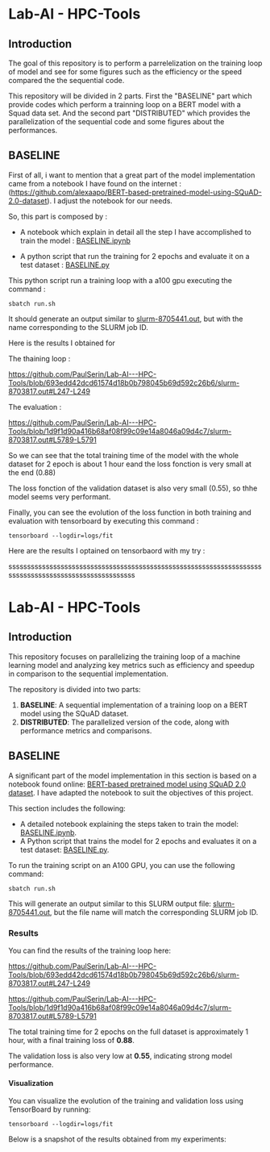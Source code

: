 # Lab-AI - HPC-Tools

## Introduction 

The goal of this repository is to perform a parrelelization on the training loop of model and see for some figures such as the efficiency or the speed compared the the sequential code.

This repository will be divided in 2 parts. First the "BASELINE" part which provide codes which perform a trainning loop on a BERT model with a Squad data set. And the second part "DISTRIBUTED" which provides the parallelization of the sequential code and some figures about the performances.


## BASELINE

First of all, i want to mention that a great part of the model implementation came from a notebook I have found on the internet : (https://github.com/alexaapo/BERT-based-pretrained-model-using-SQuAD-2.0-dataset). I adjust the notebook for our needs. 

So, this part is composed by :
    
- A notebook which explain in detail all the step I have accomplished to train the model : [BASELINE.ipynb](https://github.com/PaulSerin/Lab-AI---HPC-Tools/blob/4043e5e602096310e59887368f08188fafe21cfa/BASELINE.ipynb)

- A python script that run the training for 2 epochs and evaluate it on a test dataset : [BASELINE.py](https://github.com/PaulSerin/Lab-AI---HPC-Tools/blob/4043e5e602096310e59887368f08188fafe21cfa/BASELINE.py)


This python script run a training loop with a a100 gpu executing the command :

```
sbatch run.sh
```

It should generate an output similar to [slurm-8705441.out](https://github.com/PaulSerin/Lab-AI---HPC-Tools/blob/693edd42dcd61574d18b0b798045b69d592c26b6/slurm-8705441.out), but with the name corresponding to the SLURM job ID.

Here is the results I obtained for 

The thaining loop :

https://github.com/PaulSerin/Lab-AI---HPC-Tools/blob/693edd42dcd61574d18b0b798045b69d592c26b6/slurm-8703817.out#L247-L249

The evaluation : 

https://github.com/PaulSerin/Lab-AI---HPC-Tools/blob/1d9f1d90a416b68af08f99c09e14a8046a09d4c7/slurm-8703817.out#L5789-L5791

So we can see that the total training time of the model with the whole dataset for 2 epoch is about 1 hour eand the loss fonction is very small at the end (0.88)

The loss fonction of the validation dataset is also very small (0.55), so thhe model seems very performant.

Finally, you can see the evolution of the loss function in both training and evaluation with tensorboard by executing this command : 

```
tensorboard --logdir=logs/fit
```

Here are the results I optained on tensorbaord with my try : 


ssssssssssssssssssssssssssssssssssssssssssssssssssssssssssssssssssssssssssssssssssssssssssssssssssssss

# Lab-AI - HPC-Tools

## Introduction 

This repository focuses on parallelizing the training loop of a machine learning model and analyzing key metrics such as efficiency and speedup in comparison to the sequential implementation.

The repository is divided into two parts:

1. **BASELINE**: A sequential implementation of a training loop on a BERT model using the SQuAD dataset.
2. **DISTRIBUTED**: The parallelized version of the code, along with performance metrics and comparisons.

## BASELINE

A significant part of the model implementation in this section is based on a notebook found online: [BERT-based pretrained model using SQuAD 2.0 dataset](https://github.com/alexaapo/BERT-based-pretrained-model-using-SQuAD-2.0-dataset). I have adapted the notebook to suit the objectives of this project.

This section includes the following:

- A detailed notebook explaining the steps taken to train the model: [BASELINE.ipynb](https://github.com/PaulSerin/Lab-AI---HPC-Tools/blob/main/BASELINE.ipynb).
- A Python script that trains the model for 2 epochs and evaluates it on a test dataset: [BASELINE.py](https://github.com/PaulSerin/Lab-AI---HPC-Tools/blob/main/BASELINE.py).

To run the training script on an A100 GPU, you can use the following command:

```
sbatch run.sh
```


This will generate an output similar to this SLURM output file: [slurm-8705441.out](https://github.com/PaulSerin/Lab-AI---HPC-Tools/blob/main/slurm-8705441.out), but the file name will match the corresponding SLURM job ID.

### Results

You can find the results of the training loop here:

https://github.com/PaulSerin/Lab-AI---HPC-Tools/blob/693edd42dcd61574d18b0b798045b69d592c26b6/slurm-8703817.out#L247-L249

https://github.com/PaulSerin/Lab-AI---HPC-Tools/blob/1d9f1d90a416b68af08f99c09e14a8046a09d4c7/slurm-8703817.out#L5789-L5791

The total training time for 2 epochs on the full dataset is approximately 1 hour, with a final training loss of **0.88**.

The validation loss is also very low at **0.55**, indicating strong model performance.

#### Visualization

You can visualize the evolution of the training and validation loss using TensorBoard by running:

```
tensorboard --logdir=logs/fit
```

Below is a snapshot of the results obtained from my experiments:


